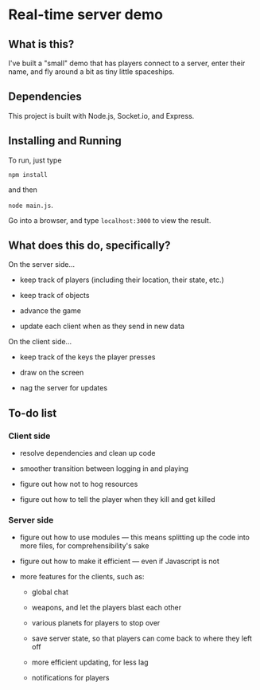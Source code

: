 # Real-time server demo

## What is this?

I've built a "small" demo that has players connect to a server, enter their name, and fly around a bit as tiny little spaceships.

## Dependencies

This project is built with Node.js, Socket.io, and Express.

## Installing and Running

To run, just type

`npm install`

and then

`node main.js`.

Go into a browser, and type `localhost:3000` to view the result.

## What does this do, specifically?

On the server side...

* keep track of players (including their location, their state, etc.)

* keep track of objects

* advance the game

* update each client when as they send in new data

On the client side...

* keep track of the keys the player presses

* draw on the screen

* nag the server for updates

## To-do list

### Client side

* resolve dependencies and clean up code

* smoother transition between logging in and playing

* figure out how not to hog resources

* figure out how to tell the player when they kill and get killed

### Server side

* figure out how to use modules &mdash; this means splitting up the code into more files, for comprehensibility's sake

* figure out how to make it efficient &mdash; even if Javascript is not

* more features for the clients, such as:

    - global chat
    
    - weapons, and let the players blast each other
    
    - various planets for players to stop over
    
    - save server state, so that players can come back to where they left off
    
    - more efficient updating, for less lag
    
    - notifications for players
